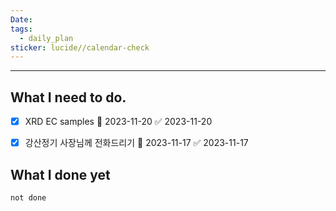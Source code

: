 ```yaml
---
Date: 
tags:
  - daily_plan
sticker: lucide//calendar-check
---
```

---
## What I need to do.

- [x] XRD EC samples 📅 2023-11-20 ✅ 2023-11-20
- [x] 강산정기 사장님께 전화드리기 📅 2023-11-17 ✅ 2023-11-17



## What I done yet
```tasks
not done
```
